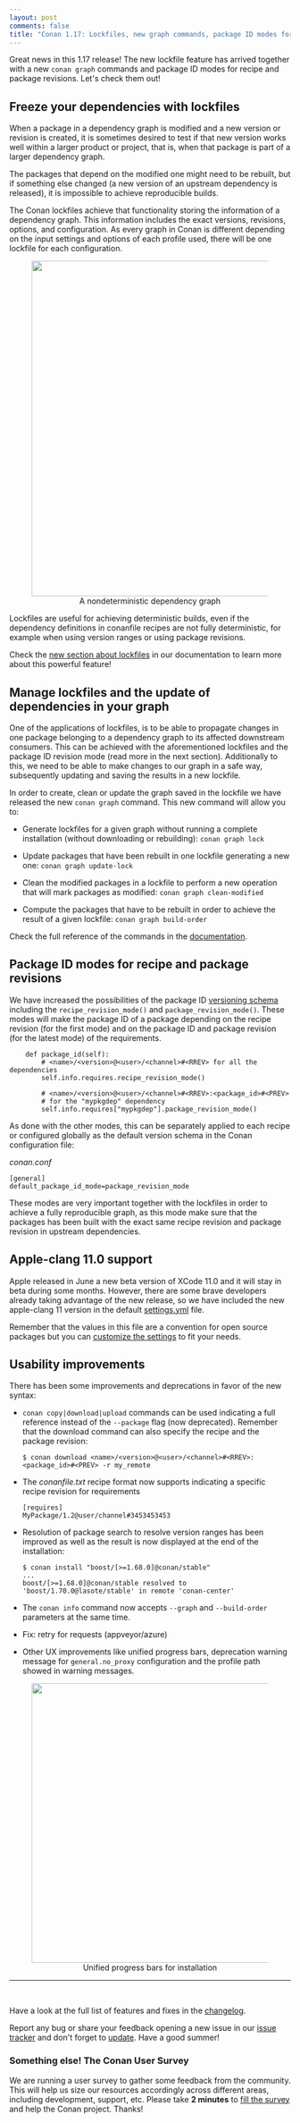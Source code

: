 ```yaml
---
layout: post
comments: false
title: "Conan 1.17: Lockfiles, new graph commands, package ID modes for revisions, apple-clang 11.0 support and usability improvements"
---
```


Great news in this 1.17 release! The new lockfile feature has arrived together with a new ``conan graph`` commands and package ID modes for recipe and package revisions. Let's check them out!

## Freeze your dependencies with lockfiles

When a package in a dependency graph is modified and a new version or revision is created, it is sometimes desired to test if that new
version works well within a larger product or project, that is, when that package is part of a larger dependency graph.

The packages that depend on the modified one might need to be rebuilt, but if something else changed (a new version of an upstream
dependency is released), it is impossible to achieve reproducible builds.

The Conan lockfiles achieve that functionality storing the information of a dependency graph. This information includes the exact versions, revisions, options, and configuration. As every graph in Conan is different depending on the input settings and options of each profile used, there will be one lockfile for each configuration.

<div align="center">
    <figure>
        <img src="{{ site.url }}/assets/post_images/2019-07-15/conan_lockfiles_graph.png" width="600"/>
        <figcaption>A nondeterministic dependency graph</figcaption>
    </figure>
</div>

Lockfiles are useful for achieving deterministic builds, even if the dependency definitions in conanfile recipes are not fully
deterministic, for example when using version ranges or using package revisions.

Check the [new section about lockfiles](https://docs.conan.io/en/latest/versioning/lockfiles.html) in our documentation to learn more about
this powerful feature!

## Manage lockfiles and the update of dependencies in your graph

One of the applications of lockfiles, is to be able to propagate changes in one package belonging to a dependency graph to its affected downstream consumers. This can be achieved with the aforementioned lockfiles and the package ID revision mode (read more in the next
section). Additionally to this, we need to be able to make changes to our graph in a safe way, subsequently updating and saving the results
in a new lockfile.

In order to create, clean or update the graph saved in the lockfile we have released the new ``conan graph`` command. This new command will allow you to:

- Generate lockfiles for a given graph without running a complete installation (without downloading or rebuilding): ``conan graph lock``

- Update packages that have been rebuilt in one lockfile generating a new one: ``conan graph update-lock``

- Clean the modified packages in a lockfile to perform a new operation that will mark packages as modified: ``conan graph clean-modified``

- Compute the packages that have to be rebuilt in order to achieve the result of a given lockfile: ``conan graph build-order``

Check the full reference of the commands in the [documentation](https://docs.conan.io/en/latest/reference/commands/misc/graph.html).

## Package ID modes for recipe and package revisions

We have increased the possibilities of the package ID
[versioning schema](https://docs.conan.io/en/latest/creating_packages/define_abi_compatibility.html#versioning-schema) including the ``recipe_revision_mode()`` and ``package_revision_mode()``. These modes will make the package ID of a package depending on the
recipe revision (for the first mode) and on the package ID and package revision (for the latest mode) of the requirements.

```
    def package_id(self):
        # <name>/<version>@<user>/<channel>#<RREV> for all the dependencies
        self.info.requires.recipe_revision_mode()

        # <name>/<version>@<user>/<channel>#<RREV>:<package_id>#<PREV>
        # for the "mypkgdep" dependency
        self.info.requires["mypkgdep"].package_revision_mode()
```

As done with the other modes, this can be separately applied to each recipe or configured globally as the default version schema in the
Conan configuration file:

*conan.conf*
```
[general]
default_package_id_mode=package_revision_mode
```

These modes are very important together with the lockfiles in order to achieve a fully reproducible graph, as this mode make sure that the packages has been built with the exact same recipe revision and package revision in upstream dependencies.

## Apple-clang 11.0 support

Apple released in June a new beta version of XCode 11.0 and it will stay in beta during some months. However, there are some brave
developers already taking advantage of the new release, so we have included the new apple-clang 11 version in the default
[settings.yml](https://docs.conan.io/en/latest/reference/config_files/settings.yml.html) file.

Remember that the values in this file are a convention for open source packages but you can
[customize the settings](https://docs.conan.io/en/latest/extending/custom_settings.html) to fit your needs.

## Usability improvements

There has been some improvements and deprecations in favor of the new syntax:

- ``conan copy|download|upload`` commands can be used indicating a full reference instead of the ``--package`` flag (now deprecated).
  Remember that the download command can also specify the recipe and the package revision:

  ```
  $ conan download <name>/<version>@<user>/<channel>#<RREV>:<package_id>#<PREV> -r my_remote
  ```

- The *conanfile.txt* recipe format now supports indicating a specific recipe revision for requirements

  ```
  [requires]
  MyPackage/1.2@user/channel#3453453453
  ```

- Resolution of package search to resolve version ranges has been improved as well as the result is now displayed at the end of the
  installation:

  ```
  $ conan install "boost/[>=1.68.0]@conan/stable"
  ...
  boost/[>=1.68.0]@conan/stable resolved to 'boost/1.70.0@lasote/stable' in remote 'conan-center'
  ```

- The ``conan info`` command now accepts ``--graph`` and ``--build-order`` parameters at the same time.

- Fix: retry for requests (appveyor/azure)

- Other UX improvements like unified progress bars, deprecation warning message for ``general.no_proxy`` configuration and the profile path
  showed in warning messages.

<div align="center">
    <figure>
        <img src="{{ site.url }}/assets/post_images/2019-07-15/conan_progress_bars.gif" width="500"/>
        <figcaption>Unified progress bars for installation</figcaption>
    </figure>
</div>

-----------
<br>

Have a look at the full list of features and fixes in the [changelog](https://docs.conan.io/en/latest/changelog.html).

Report any bug or share your feedback opening a new issue in our [issue tracker](https://github.com/conan-io/conan/issues) and don't forget
to [update](https://conan.io/downloads.html). Have a good summer!

### Something else! The Conan User Survey

We are running a user survey to gather some feedback from the community. This will help us size our resources accordingly across
different areas, including development, support, etc. Please take **2 minutes** to
[fill the survey](https://www.surveymonkey.com/r/ConanCommunity) and help the Conan project. Thanks!
